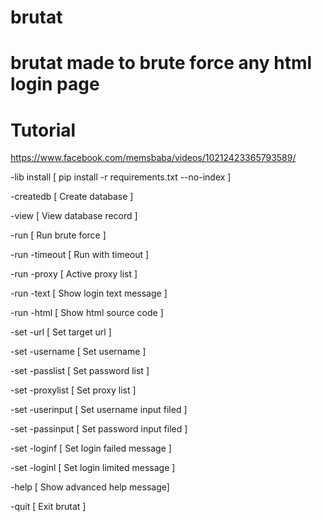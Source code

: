 # brutat

# brutat made to brute force any html login page 

# Tutorial

https://www.facebook.com/memsbaba/videos/10212423365793589/

-lib install [ pip install -r requirements.txt --no-index ]

-createdb       [ Create database           ]

-view           [ View database record      ]

-run            [ Run brute force           ]

-run -timeout   [ Run with timeout          ]

-run -proxy     [ Active proxy list         ]

-run -text      [ Show login text message   ]

-run -html      [ Show html source code     ]

-set -url       [ Set target url            ]

-set -username  [ Set username              ]

-set -passlist  [ Set password list         ]

-set -proxylist [ Set proxy list            ]

-set -userinput [ Set username input filed  ]

-set -passinput [ Set password input filed  ]

-set -loginf    [ Set login failed message  ]

-set -loginl    [ Set login limited message ]

-help           [ Show advanced help message]

-quit           [ Exit brutat               ]
